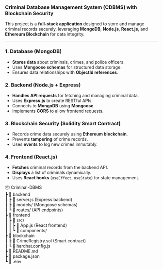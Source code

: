 
### **Criminal Database Management System (CDBMS) with Blockchain Security**  

This project is a **full-stack application** designed to store and manage criminal records securely, leveraging **MongoDB**, **Node.js**, **React.js**, and **Ethereum Blockchain** for data integrity.

---

### **1. Database (MongoDB)**
- **Stores data** about criminals, crimes, and police officers.
- Uses **Mongoose schemas** for structured data storage.
- Ensures data relationships with **ObjectId references**.

### **2. Backend (Node.js + Express)**
- **Handles API requests** for fetching and managing criminal data.
- Uses **Express.js** to create RESTful APIs.
- Connects to **MongoDB** using **Mongoose**.
- Implements **CORS** to allow frontend requests.

### **3. Blockchain Security (Solidity Smart Contract)**
- Records crime data securely using **Ethereum blockchain**.
- Prevents **tampering** of crime records.
- Uses **events** to log new crimes immutably.

### **4. Frontend (React.js)**
- **Fetches** criminal records from the backend API.
- **Displays** a list of criminals dynamically.
- Uses **React hooks** (`useEffect`, `useState`) for state management.


📦 Criminal-DBMS  
┣ 📂 backend  
┃ ┣ 📜 server.js  (Express backend)  
┃ ┣ 📜 models/ (Mongoose schemas)  
┃ ┗ 📜 routes/ (API endpoints)  
┣ 📂 frontend  
┃ ┣ 📜 src/  
┃ ┃ ┣ 📜 App.js  (React frontend)  
┃ ┃ ┗ 📜 components/  
┣ 📂 blockchain  
┃ ┣ 📜 CrimeRegistry.sol  (Smart contract)  
┃ ┗ 📜 hardhat.config.js  
┣ 📜 README.md  
┣ 📜 package.json  
┗ 📜 .env  
